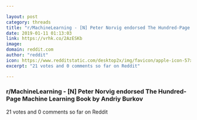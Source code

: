 ```yaml
---

layout: post
category: threads
title: "r/MachineLearning - [N] Peter Norvig endorsed The Hundred-Page Machine Learning Book by Andriy Burkov"
date: 2019-01-11 01:13:03
link: https://vrhk.co/2AzESKb
image: 
domain: reddit.com
author: "reddit"
icon: https://www.redditstatic.com/desktop2x/img/favicon/apple-icon-57x57.png
excerpt: "21 votes and 0 comments so far on Reddit"

---
```


### r/MachineLearning - [N] Peter Norvig endorsed The Hundred-Page Machine Learning Book by Andriy Burkov

21 votes and 0 comments so far on Reddit